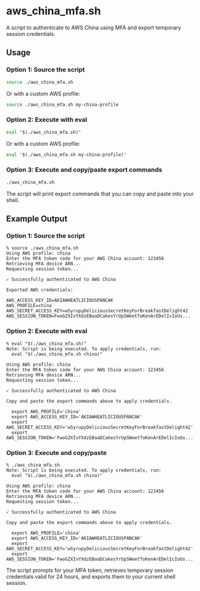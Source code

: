 # aws_china_mfa.sh

A script to authenticate to AWS China using MFA and export temporary session credentials.

## Usage

### Option 1: Source the script

```bash
source ./aws_china_mfa.sh
```

Or with a custom AWS profile:

```bash
source ./aws_china_mfa.sh my-china-profile
```

### Option 2: Execute with eval

```bash
eval "$(./aws_china_mfa.sh)"
```

Or with a custom AWS profile:

```bash
eval "$(./aws_china_mfa.sh my-china-profile)"
```

### Option 3: Execute and copy/paste export commands

```bash
./aws_china_mfa.sh
```

The script will print export commands that you can copy and paste into your shell.

## Example Output

### Option 1: Source the script

```
% source ./aws_china_mfa.sh
Using AWS profile: china
Enter the MFA token code for your AWS China account: 123456
Retrieving MFA device ARN...
Requesting session token...

✓ Successfully authenticated to AWS China

Exported AWS credentials:

AWS_ACCESS_KEY_ID=AKIAWHEATLICIOUSPANCAK
AWS_PROFILE=china
AWS_SECRET_ACCESS_KEY=wSyrupyDeliciousSecretKeyForBreakfastDelight42
AWS_SESSION_TOKEN=FwoGZXIvYXdzEBaaDCakesYrUpSWeetToKenArEDelIcIoUs...
```

### Option 2: Execute with eval

```
% eval "$(./aws_china_mfa.sh)"
Note: Script is being executed. To apply credentials, run:
  eval "$(./aws_china_mfa.sh china)"

Using AWS profile: china
Enter the MFA token code for your AWS China account: 123456
Retrieving MFA device ARN...
Requesting session token...

✓ Successfully authenticated to AWS China

Copy and paste the export commands above to apply credentials.

  export AWS_PROFILE='china'
  export AWS_ACCESS_KEY_ID='AKIAWHEATLICIOUSPANCAK'
  export AWS_SECRET_ACCESS_KEY='wSyrupyDeliciousSecretKeyForBreakfastDelight42'
  export AWS_SESSION_TOKEN='FwoGZXIvYXdzEBaaDCakesYrUpSWeetToKenArEDelIcIoUs...'
```

### Option 3: Execute and copy/paste

```
% ./aws_china_mfa.sh
Note: Script is being executed. To apply credentials, run:
  eval "$(./aws_china_mfa.sh china)"

Using AWS profile: china
Enter the MFA token code for your AWS China account: 123456
Retrieving MFA device ARN...
Requesting session token...

✓ Successfully authenticated to AWS China

Copy and paste the export commands above to apply credentials.

  export AWS_PROFILE='china'
  export AWS_ACCESS_KEY_ID='AKIAWHEATLICIOUSPANCAK'
  export AWS_SECRET_ACCESS_KEY='wSyrupyDeliciousSecretKeyForBreakfastDelight42'
  export AWS_SESSION_TOKEN='FwoGZXIvYXdzEBaaDCakesYrUpSWeetToKenArEDelIcIoUs...'
```

The script prompts for your MFA token, retrieves temporary session credentials valid for 24 hours, and exports them to your current shell session.
